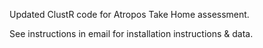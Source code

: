 Updated ClustR code for Atropos Take Home assessment.

See instructions in email for installation instructions & data.
